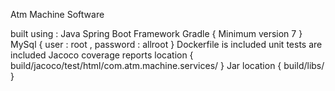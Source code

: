 Atm Machine Software

built using :
Java
Spring Boot Framework
Gradle { Minimum version 7 }
MySql { user : root , password : allroot }
Dockerfile is included
unit tests are included
Jacoco coverage reports location { build/jacoco/test/html/com.atm.machine.services/ }
Jar location { build/libs/ }


